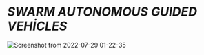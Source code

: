 #                                                 *SWARM AUTONOMOUS GUIDED VEHİCLES* 




 
![Screenshot from 2022-07-29 01-22-35](https://user-images.githubusercontent.com/78825912/181647332-70dca027-f5ff-4027-8c40-5f8822f4cf9b.png)

